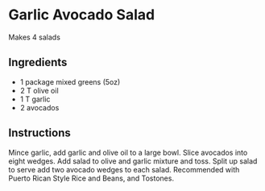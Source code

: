 # Garlic Avocado Salad

Makes 4 salads

## Ingredients

- 1 package mixed greens (5oz)
- 2 T olive oil
- 1 T garlic
- 2 avocados

## Instructions

Mince garlic, add garlic and olive oil to a large bowl. Slice avocados into eight wedges. Add salad to olive and garlic mixture and toss. Split up salad to serve add two avocado wedges to each salad. Recommended with Puerto Rican Style Rice and Beans, and Tostones.